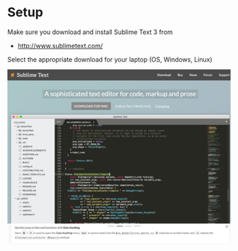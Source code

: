 # Setup

Make sure you download and install Sublime Text 3 from

- <http://www.sublimetext.com/>

Select the appropriate download for your laptop (OS, Windows, Linux)

![](./img/01.png)
